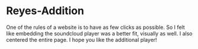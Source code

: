 # Reyes-Addition
One of the rules of a website is to have as few clicks as possible. So I felt like embedding the soundcloud player was a better fit,
visually as well. I also centered the entire page. I hope you like the additional player!
